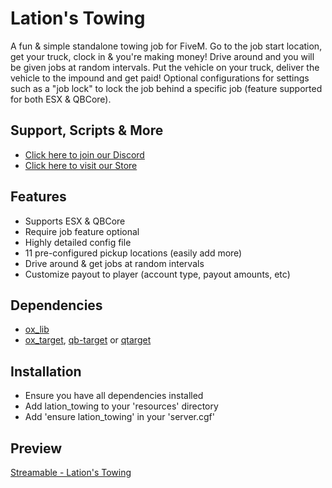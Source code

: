 # Lation's Towing
A fun & simple standalone towing job for FiveM. Go to the job start location, get your truck, clock in & you're making money! Drive around and you will be given jobs at random intervals. Put the vehicle on your truck, deliver the vehicle to the impound and get paid! Optional configurations for settings such as a "job lock" to lock the job behind a specific job (feature supported for both ESX & QBCore).

## Support, Scripts & More
- [Click here to join our Discord](https://discord.gg/9EbY4nM5uu)
- [Click here to visit our Store](https://lationscripts.com/github)

## Features
- Supports ESX & QBCore
- Require job feature optional
- Highly detailed config file
- 11 pre-configured pickup locations (easily add more)
- Drive around & get jobs at random intervals
- Customize payout to player (account type, payout amounts, etc)

## Dependencies
- [ox_lib](https://github.com/overextended/ox_lib/releases)
- [ox_target](https://github.com/overextended/ox_target/releases), [qb-target](https://github.com/qbcore-framework/qb-target) or [qtarget](https://github.com/overextended/ox_target/releases)

## Installation
- Ensure you have all dependencies installed
- Add lation_towing to your 'resources' directory
- Add 'ensure lation_towing' in your 'server.cgf'

## Preview
[Streamable - Lation's Towing](https://streamable.com/j9djua)
